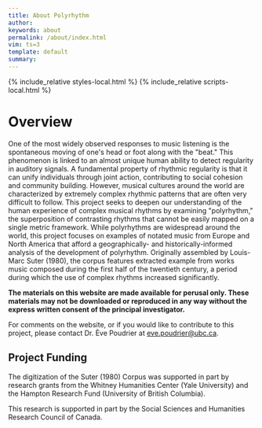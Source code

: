 ```yaml
---
title: About Polyrhythm
author: 
keywords: about
permalink: /about/index.html
vim: ts=3
template: default
summary: 
---
```


{% include_relative styles-local.html %}
{% include_relative scripts-local.html %}

# Overview #

One of the most widely observed responses to music listening is the spontaneous moving of one's head or foot along with the "beat." This phenomenon is linked to an almost unique human ability to detect regularity in auditory signals. A fundamental property of rhythmic regularity is that it can unify individuals through joint action, contributing to social cohesion and community building. However, musical cultures around the world are characterized by extremely complex rhythmic patterns that are often very difficult to follow. This project seeks to deepen our understanding of the human experience of complex musical rhythms by examining "polyrhythm," the superposition of contrasting rhythms that cannot be easily mapped on a single metric framework. While polyrhythms are widespread around the world, this project focuses on examples of notated music from Europe and North America that afford a geographically- and historically-informed analysis of the development of polyrhythm. Originally assembled by Louis-Marc Suter (1980), the corpus features extracted example from works music composed during the first half of the twentieth century, a period during which the use of complex rhythms increased significantly.



**The materials on this website are made available for perusal only. These materials may not be downloaded or reproduced in any way without the express written consent of the principal investigator.**



For comments on the website, or if you would like to contribute to this project, please contact Dr. Ève Poudrier at <a target="_blank" href="mailto:eve.poudrier@ubc.ca">eve.poudrier@ubc.ca</a>.



## Project Funding ##

The digitization of the Suter (1980) Corpus was supported in part by research grants from the Whitney Humanities Center (Yale University) and the Hampton Research Fund (University of British Columbia). 

This research is supported in part by the Social Sciences and Humanities Research Council of Canada.




